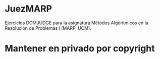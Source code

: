 # JuezMARP

Ejercicios DOMJUDGE para la asignatura Métodos Algorítmicos en la Resolución de Problemas I (MARP, UCM).

# Mantener en privado por copyright
